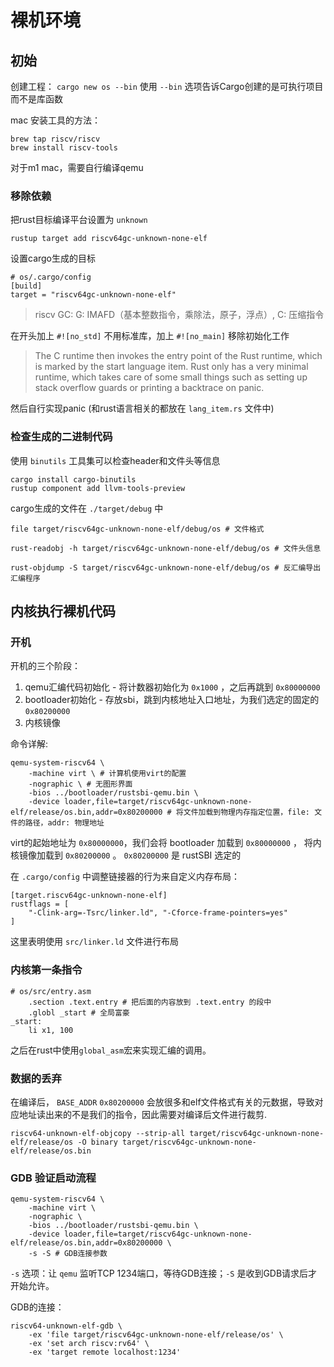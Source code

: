 # 裸机环境

## 初始

创建工程： `cargo new os --bin` 使用 `--bin` 选项告诉Cargo创建的是可执行项目而不是库函数

mac 安装工具的方法：

```shell
brew tap riscv/riscv
brew install riscv-tools
```

对于m1 mac，需要自行编译qemu

### 移除依赖

把rust目标编译平台设置为 `unknown`

```shell
rustup target add riscv64gc-unknown-none-elf
```

设置cargo生成的目标

```t
# os/.cargo/config
[build]
target = "riscv64gc-unknown-none-elf"
```

> riscv GC: G: IMAFD（基本整数指令，乘除法，原子，浮点）, C: 压缩指令

在开头加上 `#![no_std]` 不用标准库，加上 `#![no_main]` 移除初始化工作

> The C runtime then invokes the entry point of the Rust runtime, which is marked by the start language item. Rust only has a very minimal runtime, which takes care of some small things such as setting up stack overflow guards or printing a backtrace on panic.

然后自行实现panic (和rust语言相关的都放在 `lang_item.rs` 文件中)

### 检查生成的二进制代码

使用 `binutils` 工具集可以检查header和文件头等信息

```shell
cargo install cargo-binutils
rustup component add llvm-tools-preview
```

cargo生成的文件在 `./target/debug` 中

```shell
file target/riscv64gc-unknown-none-elf/debug/os # 文件格式

rust-readobj -h target/riscv64gc-unknown-none-elf/debug/os # 文件头信息

rust-objdump -S target/riscv64gc-unknown-none-elf/debug/os # 反汇编导出汇编程序
```

## 内核执行裸机代码

### 开机

开机的三个阶段：

1. qemu汇编代码初始化 - 将计数器初始化为 `0x1000` ，之后再跳到 `0x80000000`
2. bootloader初始化 - 存放sbi，跳到内核地址入口地址，为我们选定的固定的 `0x80200000`
3. 内核镜像

命令详解:

```shell
qemu-system-riscv64 \
    -machine virt \ # 计算机使用virt的配置
    -nographic \ # 无图形界面
    -bios ../bootloader/rustsbi-qemu.bin \
    -device loader,file=target/riscv64gc-unknown-none-elf/release/os.bin,addr=0x80200000 # 将文件加载到物理内存指定位置，file: 文件的路径，addr: 物理地址

```

virt的起始地址为 `0x80000000`，我们会将 bootloader 加载到 `0x80000000` ， 将内核镜像加载到 `0x80200000` 。 `0x80200000` 是 rustSBI 选定的

在 `.cargo/config` 中调整链接器的行为来自定义内存布局：

```t
[target.riscv64gc-unknown-none-elf]
rustflags = [
    "-Clink-arg=-Tsrc/linker.ld", "-Cforce-frame-pointers=yes"
]
```

这里表明使用 `src/linker.ld` 文件进行布局

### 内核第一条指令

```assembly
# os/src/entry.asm
    .section .text.entry # 把后面的内容放到 .text.entry 的段中
    .globl _start # 全局富豪
_start:
    li x1, 100 
```

之后在rust中使用`global_asm`宏来实现汇编的调用。

### 数据的丢弃

在编译后， `BASE_ADDR` `0x80200000` 会放很多和elf文件格式有关的元数据，导致对应地址读出来的不是我们的指令，因此需要对编译后文件进行裁剪.

```shell
riscv64-unknown-elf-objcopy --strip-all target/riscv64gc-unknown-none-elf/release/os -O binary target/riscv64gc-unknown-none-elf/release/os.bin
```

### GDB 验证启动流程

```shell
qemu-system-riscv64 \
    -machine virt \
    -nographic \
    -bios ../bootloader/rustsbi-qemu.bin \
    -device loader,file=target/riscv64gc-unknown-none-elf/release/os.bin,addr=0x80200000 \
    -s -S # GDB连接参数
```

`-s` 选项：让 `qemu` 监听TCP 1234端口，等待GDB连接；`-S` 是收到GDB请求后才开始允许。

GDB的连接：

```shell
riscv64-unknown-elf-gdb \
    -ex 'file target/riscv64gc-unknown-none-elf/release/os' \
    -ex 'set arch riscv:rv64' \
    -ex 'target remote localhost:1234'
```
